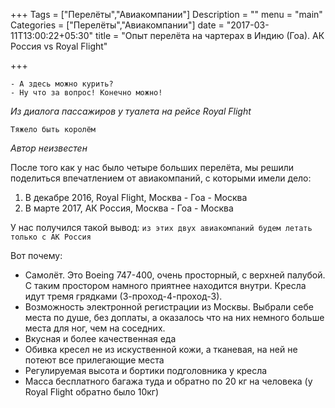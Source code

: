 +++
Tags = ["Перелёты","Авиакомпании"]
Description = ""
menu = "main"
Categories = ["Перелёты","Авиакомпании"]
date = "2017-03-11T13:00:22+05:30"
title = "Опыт перелёта на чартерах в Индию (Гоа). АК Россия vs Royal Flight"

+++


```
- А здесь можно курить?
- Ну что за вопрос! Конечно можно!
```
*Из диалога пассажиров у туалета на рейсе Royal Flight*

```
Тяжело быть королём
```
*Автор неизвестен*

После того как у нас было четыре больших перелёта,
мы решили поделиться впечатлением от авиакомпаний, с которыми имели дело:

1. В декабре 2016, Royal Flight, Москва - Гоа - Москва
2. В марте 2017, АК Россия, Москва - Гоа - Москва

У нас получился такой вывод: `из этих двух авиакомпаний будем летать только c АК Россия`

Вот почему:

* Самолёт. Это Boeing 747-400, очень просторный, с верхней палубой.
С таким простором намного приятнее находится внутри. Кресла идут тремя грядками (3-проход-4-проход-3).
* Возможность электронной регистрации из Москвы. Выбрали себе места по душе, без доплаты, а оказалось что на них немного больше места для ног, чем на соседних.
* Вкусная и более качественная еда
* Обивка кресел не из искуственной кожи, а тканевая, на ней не потеют все прилегающие места
* Регулируемая высота и бортики подголовника у кресла
* Масса бесплатного багажа туда и обратно по 20 кг на человека (у Royal Flight обратно было 10кг)
